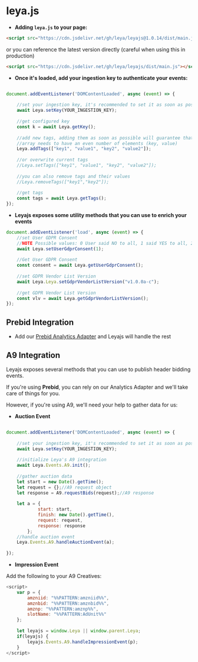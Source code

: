 # leya.js

* **Adding `leya.js` to your page:**

```html
<script src="https://cdn.jsdelivr.net/gh/leya/leyajs@1.0.14/dist/main.js"></script>
```

or you can reference the latest version directly (careful when using this in production)

```html
<script src="https://cdn.jsdelivr.net/gh/leya/leyajs/dist/main.js"></script>
```

* **Once it's loaded, add your ingestion key to authenticate your events:**

````javascript

document.addEventListener('DOMContentLoaded', async (event) => {
    
    //set your ingestion key, it's recommended to set it as soon as possible. NOTE: Leyajs needs to be loaded before your script
    await Leya.setKey(YOUR_INGESTION_KEY);
    
    //get configured key
    const k = await Leya.getKey();
    
    //add new tags, adding them as soon as possible will guarantee that leyajs picks them up
    //array needs to have an even number of elements (key, value) 
    Leya.addTags(["key1", "value1", "key2", "value2"]);
    
    //or overwrite current tags
    //Leya.setTags(["key1", "value1", "key2", "value2"]);
    
    //you can also remove tags and their values 
    //Leya.removeTags(["key1","key2"]);
    
    //get tags
    const tags = await Leya.getTags();
});

````

* **Leyajs exposes some utility methods that you can use to enrich your events**

````javascript
document.addEventListener('load', async (event) => {
    //set User GDPR Consent
    //NOTE Possible values: 0 User said NO to all, 1 said YES to all, 2 y/n to some, 3 unknown
    await Leya.setUserGdprConsent(1); 
    
    //Get User GDPR Consent
    const consent = await Leya.getUserGdprConsent();
    
    //set GDPR Vendor List Version
    await Leya.Leya.setGdprVendorListVersion("v1.0.0a-c");
    
    //get GDPR Vendor List Version
    const vlv = await Leya.getGdprVendorListVersion();
});

````

## Prebid Integration

- Add our [Prebid Analytics Adapter](https://github.com/Leya/leya-prebid-analytics-adapter) and Leyajs will handle the rest

## A9 Integration

Leyajs exposes several methods that you can use to publish header bidding events. 

If you're using **Prebid**, you can rely on our Analytics Adapter and we'll take care of things for you.

However, if you're using A9, we'll need your help to gather data for us:

* **Auction Event**
````javascript

document.addEventListener('DOMContentLoaded', async (event) => {
    
    //set your ingestion key, it's recommended to set it as soon as possible
    await Leya.setKey(YOUR_INGESTION_KEY);
    
    //initialize Leya's A9 integration
    await Leya.Events.A9.init();
    
    //gather auction data
    let start = new Date().getTime();
    let request = {};//A9 request object
    let response = A9.requestBids(request);//A9 response
    
    let a = {
            start: start,
            finish: new Date().getTime(),
            request: request,
            response: response
        };
    //handle auction event
    Leya.Events.A9.handleAuctionEvent(a);
    
});
````  

* **Impression Event**

Add the following to your A9 Creatives:

````javascript
<script>
    var p = {
    	amzniid: "%%PATTERN:amzniid%%",
    	amznbid: "%%PATTERN:amznbid%%",
    	amznp: "%%PATTERN:amznp%%",
    	slotName: "%%PATTERN:AdUnit%%"
    };
    
    let leyajs = window.Leya || window.parent.Leya;
    if(leyajs) {
    	leyajs.Events.A9.handleImpressionEvent(p);
    }
</script>
````

